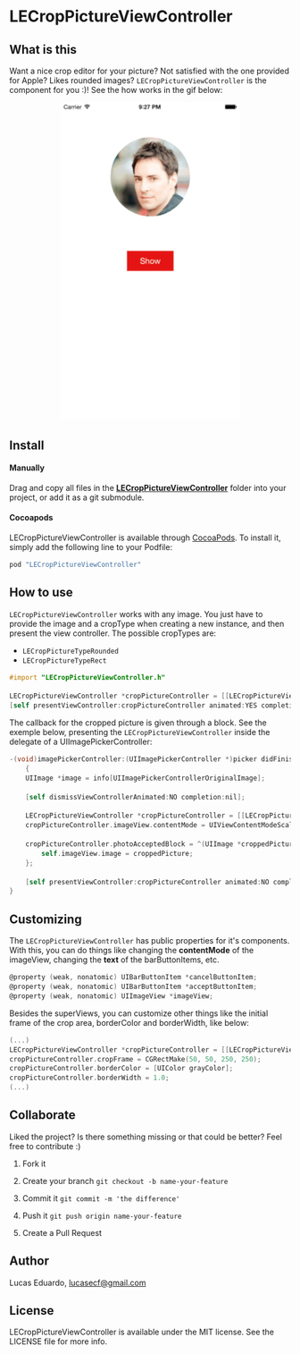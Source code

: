 LECropPictureViewController
===========

## What is this

Want a nice crop editor for your picture? Not satisfied with the one provided for Apple? Likes rounded images?
`LECropPictureViewController` is the component for you :)! See the how works in the gif below:

<p align="center">
<img src="Images/gif1.gif" alt="GIF 1" width="320px" />
</p>

## Install

#### Manually

Drag and copy all files in the [__LECropPictureViewController__](LECropPictureViewController) folder into your project, or add it as a git submodule.

#### Cocoapods

LECropPictureViewController is available through [CocoaPods](http://cocoapods.org). To install
it, simply add the following line to your Podfile:

```ruby
pod "LECropPictureViewController"
```

## How to use

`LECropPictureViewController` works with any image. You just have to provide the image and a cropType when creating a new instance, and then present the view controller. The possible cropTypes are:

* `LECropPictureTypeRounded` 
* `LECropPictureTypeRect`

```objective-c
#import "LECropPictureViewController.h"

LECropPictureViewController *cropPictureController = [[LECropPictureViewController alloc] initWithImage:image andCropPictureType:LECropPictureTypeRounded];
[self presentViewController:cropPictureController animated:YES completion:nil];
```

The callback for the cropped picture is given through a block. See the exemple below, presenting the `LECropPictureViewController` inside the delegate of a UIImagePickerController:


```objective-c
-(void)imagePickerController:(UIImagePickerController *)picker didFinishPickingMediaWithInfo:(NSDictionary *)info
    {
    UIImage *image = info[UIImagePickerControllerOriginalImage];

    [self dismissViewControllerAnimated:NO completion:nil];

    LECropPictureViewController *cropPictureController = [[LECropPictureViewController alloc] initWithImage:image andCropPictureType:LECropPictureTypeRounded];
    cropPictureController.imageView.contentMode = UIViewContentModeScaleAspectFit;

    cropPictureController.photoAcceptedBlock = ^(UIImage *croppedPicture){
        self.imageView.image = croppedPicture;
    };

    [self presentViewController:cropPictureController animated:NO completion:nil];
}
```

## Customizing

The `LECropPictureViewController` has public properties for it's components. With this, you can do things like changing the **contentMode** of the imageView, changing the **text** of the barButtonItems, etc.

```objective-c
@property (weak, nonatomic) UIBarButtonItem *cancelButtonItem;
@property (weak, nonatomic) UIBarButtonItem *acceptButtonItem;
@property (weak, nonatomic) UIImageView *imageView;
```


Besides the superViews, you can customize other things like the initial frame of the crop area, borderColor and borderWidth, like below:

```objective-c
(...)
LECropPictureViewController *cropPictureController = [[LECropPictureViewController alloc] initWithImage:image andCropPictureType:LECropPictureTypeRounded];
cropPictureController.cropFrame = CGRectMake(50, 50, 250, 250);
cropPictureController.borderColor = [UIColor grayColor];
cropPictureController.borderWidth = 1.0;
(...)
```


## Collaborate
Liked the project? Is there something missing or that could be better? Feel free to contribute :)

1. Fork it

2. Create your branch
``` git checkout -b name-your-feature ```

3. Commit it
``` git commit -m 'the difference' ```

4. Push it
``` git push origin name-your-feature ```

5. Create a Pull Request


## Author

Lucas Eduardo, lucasecf@gmail.com

## License

LECropPictureViewController is available under the MIT license. See the LICENSE file for more info.
